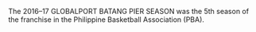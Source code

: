 The 2016–17 GLOBALPORT BATANG PIER SEASON was the 5th season of the franchise in the Philippine Basketball Association (PBA).
